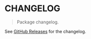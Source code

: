 # CHANGELOG

> Package changelog.

See [GitHub Releases](https://github.com/stdlib-js/stats-base-dists-chisquare-mean/releases) for the changelog.